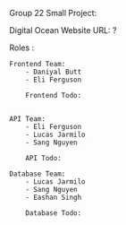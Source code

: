 Group 22 Small Project:

Digital Ocean Website URL: ?

Roles :

    Frontend Team:
        - Daniyal Butt
        - Eli Ferguson

        Frontend Todo:


    API Team:
        - Eli Ferguson
        - Lucas Jarmilo
        - Sang Nguyen

        API Todo:

    Database Team:
        - Lucas Jarmilo
        - Sang Nguyen
        - Eashan Singh

        Database Todo:
